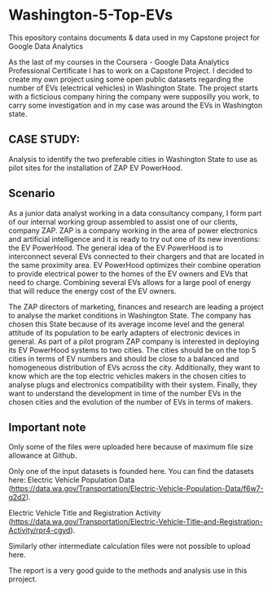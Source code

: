 # Washington-5-Top-EVs
This epository contains documents &amp; data used in my Capstone project for Google Data Analytics

As the last of my courses in the Coursera - Google Data Analytics Professional Certificate
I has to work on a Capstone Project. I decided to create my own project using some open 
public datasets regarding the number of EVs (electrical vehicles) in Washington State.
The project starts with a ficticious company hiring the company were supposilly you work,
to carry some investigation and in my case was around the EVs in Washington state.

## CASE STUDY: 
Analysis to identify the two preferable cities in Washington State to use
as pilot sites for the installation of ZAP EV PowerHood.

## Scenario
As a junior data analyst working in a data consultancy company, I form part of our 
internal working group assembled to assist one of our clients, company ZAP. ZAP is 
a company working in the area of power electronics and artificial intelligence and 
it is ready to try out one of its new inventions: the EV PowerHood. The general idea 
of the EV PowerHood is to interconnect several EVs connected to their chargers and that 
are located in the same proximity area.  EV PowerHood optimizes their combine operation 
to provide electrical power to the homes of the EV owners and EVs that need to charge. 
Combining several EVs allows for a large pool of energy that will reduce the energy cost of the EV owners. 

The ZAP directors of marketing, finances and research are leading a project to analyse
the market conditions in Washington State. The company has chosen this State because of 
its average income level and the general attitude of its population to be early adapters
of electronic devices in general. As part of a pilot program ZAP company is interested in 
deploying its EV PowerHood systems to two cities. The cities should be on the top 5 cities
in terms of EV numbers and should be close to a balanced and homogeneous distribution of EVs
across the city. Additionally, they want to know which are the top electric vehicles makers 
in the chosen cities to analyse plugs and electronics compatibility with their system. Finally, 
they want to understand the development in time of the number EVs in the chosen cities and 
the evolution of the number of EVs in terms of makers.

## Important note
Only some of the files were uploaded here because of maximum file size allowance at Github.

Only one of the input datasets is founded here. 
You can find the datasets here:
Electric Vehicle Population Data (https://data.wa.gov/Transportation/Electric-Vehicle-Population-Data/f6w7-q2d2).

Electric Vehicle Title and Registration Activity (https://data.wa.gov/Transportation/Electric-Vehicle-Title-and-Registration-Activity/rpr4-cgyd).

Similarly other intermediate calculation files were not possible to upload here.

The report is a very good guide to the methods and analysis use in this prroject.



